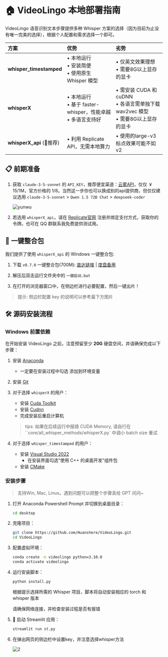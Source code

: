 # 🏠 VideoLingo 本地部署指南

VideoLingo 语音识别文本步骤提供多种 Whisper 方案的选择（因为目前为止没有唯一完美的选择），根据个人配置和需求选择一个即可。

| 方案 | 优势 | 劣势 |
|:-----|:-----|:-----|
| **whisper_timestamped** | • 本地运行<br>• 安装简便<br>• 使用原生 Whisper 模型 | • 仅英文效果理想<br>• 需要8G以上显存的显卡 |
| **whisperX**  | • 本地运行<br>• 基于 faster-whisper，性能卓越<br>• 多语言支持好 | • 需安装 CUDA 和 cuDNN<br>• 各语言需单独下载 wav2vec 模型<br>• 需要8G以上显存的显卡 |
| **whisperX_api** (🌟推荐) | • 利用 Replicate API，无需本地算力 | • 使用的large-v3 标点效果可能不如v2 |

## 📋 前期准备

1. 获取 `claude-3-5-sonnet` 的 `API_KEY`，推荐便宜渠道：[云雾API](https://api2.wlai.vip/register?aff=TXMB)，仅仅 ￥ 15/1M，官方价格的 1/8。当然这一步你也可以换成别的api提供商，但仅仅建议选用 `claude-3-5-sonnet` > `Qwen 1.5 72B Chat` > `deepseek-coder`
 
   ![yunwu](https://github.com/user-attachments/assets/7aabfa87-06b5-4004-8d9e-fa4a0743a912)

2. 若选用 `whisperX_api`，请在 [Replicate官网](https://replicate.com/account/api-tokens) 注册并绑定支付方式，获取你的令牌。也可在 QQ 群联系我免费提供测试用。

## 💾 一键整合包

我们提供了使用 `whisperX_api` 的 Windows 一键整合包:

1. 下载 `v0.7.0` 一键整合包(700M): [直达链接](https://vip.123pan.cn/1817874751/8026614) | [度盘备用](https://pan.baidu.com/s/1H_3PthZ3R3NsjS0vrymimg?pwd=ra64)

2. 解压后双击运行文件夹中的 `一键启动.bat`

3. 在打开的浏览器窗口中，在侧边栏进行必要配置，然后一键出片！

> 提示: 侧边栏配置 key 的说明可以参考最下方图片

## 🛠️ 源码安装流程

### Windows 前置依赖

在开始安装 VideoLingo 之前，注意预留至少 **20G** 硬盘空间，并请确保完成以下步骤：

1. 安装 [Anaconda](https://www.anaconda.com/download/success)
   - 一定要在安装过程中勾选 添加到环境变量

2. 安装 [Git](https://git-scm.com/download/win)

3. 对于选择 `whisperX` 的用户：
   - 安装 [Cuda Toolkit](https://developer.download.nvidia.com/compute/cuda/12.6.0/local_installers/cuda_12.6.0_560.76_windows.exe)
   - 安装 [Cudnn](https://developer.download.nvidia.com/compute/cudnn/9.3.0/local_installers/cudnn_9.3.0_windows.exe)
   - 完成安装后重启计算机
   > tips: 如果在后续运行中报错 CUDA Memory, 请自行在 ``core/all_whisper_methods/whisperX.py` 中调小 batch size 重试
4. 对于选择 `whisper_timestamped` 的用户：
   - 安装 [Visual Studio 2022](https://visualstudio.microsoft.com/zh-hans/thank-you-downloading-visual-studio/?sku=Community&channel=Release&version=VS2022&source=VSLandingPage&cid=2030&passive=false)
     - 在安装界面勾选"使用 C++ 的桌面开发"组件包
   - 安装 [CMake](https://github.com/Kitware/CMake/releases/download/v3.30.2/cmake-3.30.2-windows-x86_64.msi)

### 安装步骤
> 支持Win, Mac, Linux。遇到问题可以把整个步骤丢给 GPT 问问~
1. 打开 Anaconda Powershell Prompt 并切换到桌面目录：
   ```bash
   cd desktop
   ```

2. 克隆项目：
   ```bash
   git clone https://github.com/Huanshere/VideoLingo.git
   cd VideoLingo
   ```

3. 配置虚拟环境：
   ```bash
   conda create -n videolingo python=3.10.0
   conda activate videolingo
   ```

4. 运行安装脚本：
   ```bash
   python install.py
   ```
   根据提示选择所需的 Whisper 项目，脚本将自动安装相应的 torch 和 whisper 版本

   请确保网络连接，并检查安装过程是否有报错

5. 🎉 启动 Streamlit 应用：
   ```bash
   streamlit run st.py
   ```

6. 在弹出网页的侧边栏中设置key，并注意选择whisper方法

   ![2](https://github.com/user-attachments/assets/ba5621f0-8320-4a45-8da8-9ea574b5c7cc)